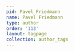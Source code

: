 ```yaml
---
pid: Pavel_Friedmann
name: Pavel Friedmann
type: author
order: '113'
layout: tagpage
collection: author_tags
---
```

